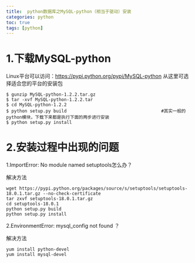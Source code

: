 ```yaml
---
title:  python数据库之MySQL-python（相当于驱动）安装
categories: python   
toc: true  
tags: [python]
---
```





# 1.下载MySQL-python

Linux平台可以访问：https://pypi.python.org/pypi/MySQL-python  从这里可选择适合您的平台的安装包

```
$ gunzip MySQL-python-1.2.2.tar.gz
$ tar -xvf MySQL-python-1.2.2.tar
$ cd MySQL-python-1.2.2
$ python setup.py build                                    #其实一般的python模块，下载下来都是执行下面的两步进行安装
$ python setup.py install
```


# 2.安装过程中出现的问题
 
1.ImportError: No module named setuptools怎么办？
 
解决方法
```
wget https://pypi.python.org/packages/source/s/setuptools/setuptools-18.0.1.tar.gz --no-check-certificate
tar zxvf setuptools-18.0.1.tar.gz
cd setuptools-18.0.1
python setup.py build
python setup.py install
```

 
2.EnvironmentError: mysql_config not found    ？
 
解决方法
```
yum install python-devel
yum install mysql-devel
```



